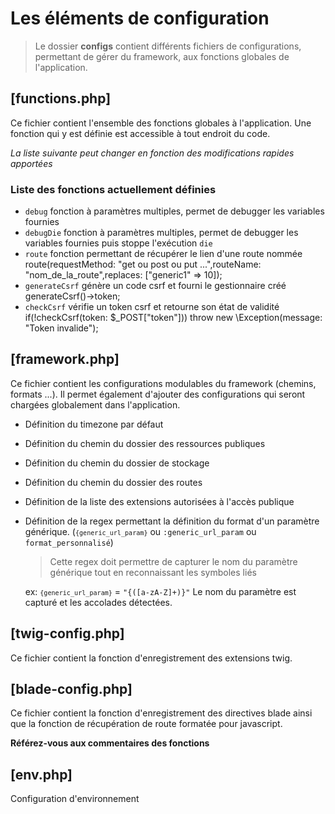 # Les éléments de configuration

> Le dossier **configs** contient différents fichiers de configurations, permettant de gérer du framework, aux fonctions globales de l'application.


## [functions.php]

<note>Ce fichier contient l'ensemble des fonctions globales à l'application. Une fonction qui y est définie est accessible à tout endroit du code.</note>

*La liste suivante peut changer en fonction des modifications rapides apportées*

### Liste des fonctions actuellement définies

- <code>debug</code> fonction à paramètres multiples, permet de debugger les variables fournies
- <code>debugDie</code> fonction à paramètres multiples, permet de debugger les variables fournies puis stoppe l'exécution <code>die</code>
- <code>route</code> fonction permettant de récupérer le lien d'une route nommée
  <code-block lang="php">
    route(requestMethod: "get ou post ou put ...",routeName: "nom_de_la_route",replaces: ["generic1" => 10]);
  </code-block>
- <code>generateCsrf</code> génère un code csrf et fourni le gestionnaire créé
    <code-block lang="php">
        generateCsrf()->token;
    </code-block>
- <code>checkCsrf</code> vérifie un token csrf et retourne son état de validité
    <code-block lang="php">
        if(!checkCsrf(token: $_POST["token"]))
            throw new \Exception(message: "Token invalide");
    </code-block>

## [framework.php]

<note>Ce fichier contient les configurations modulables du framework (chemins, formats ...). Il permet également d'ajouter des configurations qui seront chargées globalement dans l'application.</note>

- Définition du timezone par défaut
- Définition du chemin du dossier des ressources publiques
- Définition du chemin du dossier de stockage
- Définition du chemin du dossier des routes
- Définition de la liste des extensions autorisées à l'accès publique
- Définition de la regex permettant la définition du format d'un paramètre générique. (<code>`{generic_url_param}`</code> ou <code>:generic_url_param</code> ou <code>format_personnalisé</code>)
  
    > Cette regex doit permettre de capturer le nom du paramètre générique tout en reconnaissant les symboles liés

    ex: <code>`{generic_url_param}`</code> = <code>"\{([a-zA-Z]+)\}"</code> Le nom du paramètre est capturé et les accolades détectées.

## [twig-config.php]

<note>Ce fichier contient la fonction d'enregistrement des extensions twig.</note>

## [blade-config.php]

<note>Ce fichier contient la fonction d'enregistrement des directives blade ainsi que la fonction de récupération de route formatée pour javascript.</note>

**Référez-vous aux commentaires des fonctions**

## [env.php]

<note>Configuration d'environnement</note>

